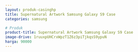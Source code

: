 ```yaml
---
layout: produk-casinghp
title: Supernatural Artwork Samsung Galaxy S9 Case
categories: samsung

# Produk
product-title: Supernatural Artwork Samsung Galaxy S9 Case
image-drive: 1ruuxpUHCrxWpzT1Z6z3piTjkqsS9ypuN
harga: 90000
---
```

